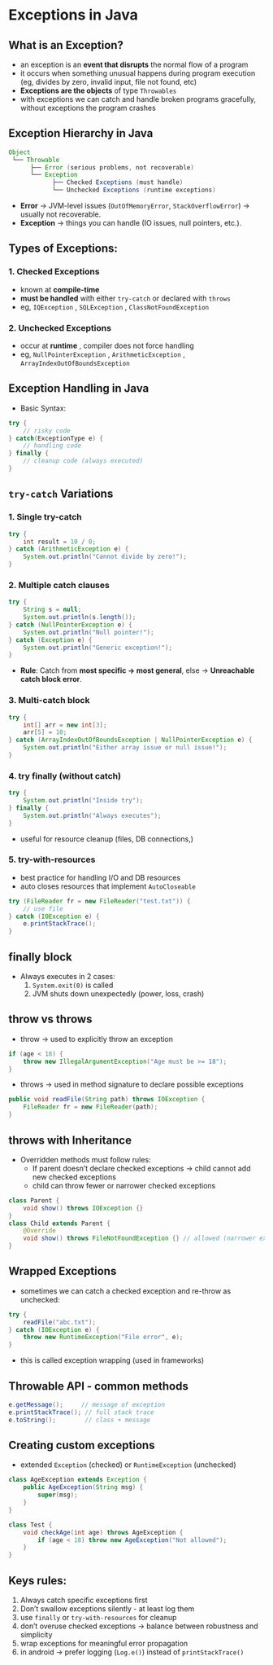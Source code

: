 # Exceptions in Java

## What is an Exception?

- an exception is an **event that disrupts** the normal flow of a program
- it occurs when something unusual happens during program execution (eg, divides by zero, invalid input, file not found, etc)
- **Exceptions are the objects** of type `Throwables`
- with exceptions we can catch and handle broken programs gracefully, without exceptions the program crashes

## Exception Hierarchy in Java

```java
Object
 └── Throwable
      ├── Error (serious problems, not recoverable)
      └── Exception
            ├── Checked Exceptions (must handle)
            └── Unchecked Exceptions (runtime exceptions)
```

- **Error** → JVM-level issues (`OutOfMemoryError`, `StackOverflowError`) → usually not recoverable.
- **Exception** → things you can handle (IO issues, null pointers, etc.).

## Types of Exceptions:

### 1. Checked Exceptions

- known at **compile-time**
- **must be handled** with either `try-catch` or declared with `throws`
- eg, `IQException` , `SQLException` , `ClassNotFoundException`

### 2. Unchecked Exceptions

- occur at **runtime** , compiler does not force handling
- eg, `NullPointerException` , `ArithmeticException` , `ArrayIndexOutOfBoundsException`

## Exception Handling in Java

- Basic Syntax:

```java
try {
    // risky code
} catch(ExceptionType e) {
    // handling code
} finally {
    // cleanup code (always executed)
}
```

## `try-catch` Variations

### 1. Single try-catch

```java
try {
    int result = 10 / 0;
} catch (ArithmeticException e) {
    System.out.println("Cannot divide by zero!");
}
```

### 2. Multiple catch clauses

```java
try {
    String s = null;
    System.out.println(s.length());
} catch (NullPointerException e) {
    System.out.println("Null pointer!");
} catch (Exception e) {
    System.out.println("Generic exception!");
}
```

- **Rule**: Catch from **most specific → most general**, else → **Unreachable catch block error**.

### 3. Multi-catch block

```java
try {
    int[] arr = new int[3];
    arr[5] = 10;
} catch (ArrayIndexOutOfBoundsException | NullPointerException e) {
    System.out.println("Either array issue or null issue!");
}
```

### 4. try finally (without catch)

```java
try {
    System.out.println("Inside try");
} finally {
    System.out.println("Always executes");
}
```

- useful for resource cleanup (files, DB connections,)

### 5. try-with-resources

- best practice for handling I/O and DB resources
- auto closes resources that implement `AutoCloseable`

```java
try (FileReader fr = new FileReader("test.txt")) {
    // use file
} catch (IOException e) {
    e.printStackTrace();
}
```

## finally block

- Always executes in 2 cases:
    1. `System.exit(0)` is called
    2. JVM shuts down unexpectedly (power, loss, crash)

## throw vs throws

- throw  → used to explicitly throw an exception

```java
if (age < 18) {
    throw new IllegalArgumentException("Age must be >= 18");
}
```

- throws  → used in method signature to declare possible exceptions

```java
public void readFile(String path) throws IOException {
    FileReader fr = new FileReader(path);
}
```

## throws with Inheritance

- Overridden methods must follow rules:
    - If parent doesn’t declare checked exceptions → child cannot add new checked exceptions
    - child can throw fewer or narrower checked exceptions

```java
class Parent {
    void show() throws IOException {}
}
class Child extends Parent {
    @Override
    void show() throws FileNotFoundException {} // allowed (narrower exception)
}
```

## Wrapped Exceptions

- sometimes we can catch a checked exception and re-throw as unchecked:

```java
try {
    readFile("abc.txt");
} catch (IOException e) {
    throw new RuntimeException("File error", e);
}
```

- this is called exception wrapping (used in frameworks)

## Throwable API - common methods

```java
e.getMessage();     // message of exception
e.printStackTrace(); // full stack trace
e.toString();        // class + message
```

## Creating custom exceptions

- extended `Exception` (checked) or `RuntimeException` (unchecked)

```java
class AgeException extends Exception {
    public AgeException(String msg) {
        super(msg);
    }
}

class Test {
    void checkAge(int age) throws AgeException {
        if (age < 18) throw new AgeException("Not allowed");
    }
}
```

## Keys rules:

1. Always catch specific exceptions first
2. Don’t swallow exceptions silently - at least log them
3. use `finally` or `try-with-resources` for cleanup 
4. don’t overuse checked exceptions → balance between robustness and simplicity 
5. wrap exceptions for meaningful error propagation 
6. in android → prefer logging (`Log.e()`) instead of `printStackTrace()`